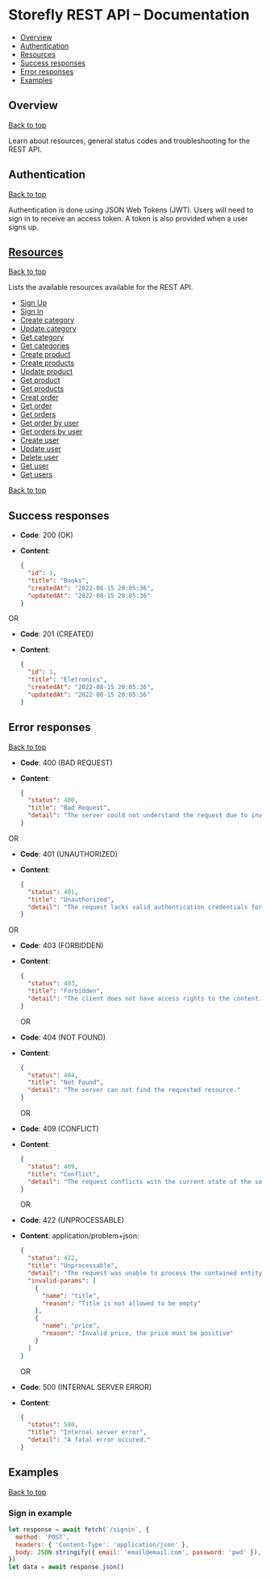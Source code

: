 # Storefly REST API – Documentation

- [Overview](#Overview)
- [Authentication](#Authentication)
- [Resources](#Resources)
- [Success responses](#SuccessResponses)
- [Error responses](#ErrorResponses)
- [Examples](#Examples)

## <a name='Overview'></a> Overview

[Back to top](#top)

Learn about resources, general status codes and troubleshooting for the REST API.

## <a name='Authentication'></a> Authentication

[Back to top](#top)

Authentication is done using JSON Web Tokens (JWT). Users will need to sign in to receive an access token. A token is also provided when a user signs up.

## <a name='Resources'></a> [Resources](resources.md)

[Back to top](#top)

Lists the available resources available for the REST API.

- [Sign Up](resources.md#SignUp)
- [Sign In](resources.md#SignIn)
- [Create category](resources.md#CreateCategory)
- [Update category](resources.md#UpdateCategory)
- [Get category](resources.md#GetCategory)
- [Get categories](resources.md#GetCategories)
- [Create product](resources.md#CreateProduct)
- [Create products](resources.md#CreateProducts)
- [Update product](resources.md#UpdateProduct)
- [Get product](resources.md#GetProduct)
- [Get products](resources.md#GetProducts)
- [Creat order](resources.md#CreateOrder)
- [Get order](resources.md#GetOrder)
- [Get orders](resources.md#GetOrders)
- [Get order by user](resources.md#GetUserOrder)
- [Get orders by user](resources.md#GetUserOrders)
- [Create user](resources.md#CreateUser)
- [Update user](resources.md#UpdateUser)
- [Delete user](resources.md#DeleteUser)
- [Get user](resources.md#GetUser)
- [Get users](resources.md#GetUsers)

[Back to top](#top)

## <a name='SuccessResponses'></a> Success responses

- **Code**: 200 (OK)
- **Content**:

  ```json
  {
    "id": 1,
    "title": "Books",
    "createdAt": "2022-08-15 20:05:36",
    "updatedAt": "2022-08-15 20:05:36"
  }
  ```

OR

- **Code**: 201 (CREATED)
- **Content**:

  ```json
  {
    "id": 1,
    "title": "Eletronics",
    "createdAt": "2022-08-15 20:05:36",
    "updatedAt": "2022-08-15 20:05:36"
  }
  ```

## <a name='#ErrorResponses'></a> Error responses

[Back to top](#top)

- **Code**: 400 (BAD REQUEST)
- **Content**:

  ```json
  {
    "status": 400,
    "title": "Bad Request",
    "detail": "The server could not understand the request due to invalid syntax."
  }
  ```

OR

- **Code**: 401 (UNAUTHORIZED)
- **Content**:

  ```json
  {
    "status": 401,
    "title": "Unauthorized",
    "detail": "The request lacks valid authentication credentials for the requested resource."
  }
  ```

OR

- **Code**: 403 (FORBIDDEN)
- **Content**:

  ```json
  {
    "status": 403,
    "title": "Forbidden",
    "detail": "The client does not have access rights to the content."
  }
  ```

  OR

- **Code**: 404 (NOT FOUND)
- **Content**:

  ```json
  {
    "status": 404,
    "title": "Not Found",
    "detail": "The server can not find the requested resource."
  }
  ```

  OR

- **Code**: 409 (CONFLICT)
- **Content**:

  ```json
  {
    "status": 409,
    "title": "Conflict",
    "detail": "The request conflicts with the current state of the server."
  }
  ```

  OR

- **Code**: 422 (UNPROCESSABLE)
- **Content**: application/problem+json:

  ```json
  {
    "status": 422,
    "title": "Unprocessable",
    "detail": "The request was unable to process the contained entity.",
    "invalid-params": [
      {
        "name": "title",
        "reason": "Title is not allowed to be empty"
      },
      {
        "name": "price",
        "reason": "Invalid price, the price must be positive"
      }
    ]
  }
  ```

  OR

- **Code**: 500 (INTERNAL SERVER ERROR)
- **Content**:

  ```json
  {
    "status": 500,
    "title": "Internal server error",
    "detail": "A fatal error occured."
  }
  ```

## <a name='Examples'></a> Examples

[Back to top](#top)

### Sign in example

```js
let response = await fetch(`/signin`, {
  method: 'POST',
  headers: { 'Content-Type': 'application/json' },
  body: JSON.stringify({ email: 'email@email.com', password: 'pwd' }),
})
let data = await response.json()
```
